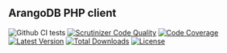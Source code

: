 <p align="center"> 

ArangoDB PHP client
---------

![Github CI tests](https://github.com/LaravelFreelancerNL/arangodb-php-client/workflows/Continuous%20Integration/badge.svg)
[![Scrutinizer Code Quality](https://scrutinizer-ci.com/g/LaravelFreelancerNL/arangodb-php-client/badges/quality-score.png?b=master)](https://scrutinizer-ci.com/g/LaravelFreelancerNL/arangodb-php-client/?branch=next)
[![Code Coverage](https://scrutinizer-ci.com/g/LaravelFreelancerNL/arangodb-php-client/badges/coverage.png?b=master)](https://scrutinizer-ci.com/g/LaravelFreelancerNL/arangodb-php-client/?branch=master)
<a href="https://packagist.org/packages/laravel-freelancer-nl/arangodb-php-client"><img src="https://poser.pugx.org/laravel-freelancer-nl/arangodb-php-client/v/unstable" alt="Latest Version"></a>
<a href="https://packagist.org/packages/laravel-freelancer-nl/arangodb-php-client"><img src="https://poser.pugx.org/laravel-freelancer-nl/arangodb-php-client/downloads" alt="Total Downloads"></a>
<a href="https://packagist.org/packages/laravel-freelancer-nl/arangodb-php-client"><img src="https://poser.pugx.org/laravel-freelancer-nl/arangodb-php-client/license" alt="License"></a>

</p>
